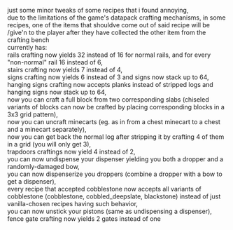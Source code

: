 just some minor tweaks of some recipes that i found annoying,  
due to the limitations of the game's datapack crafting mechanisms, in some recipes, one of the items that shouldve come out of said recipe will be /give'n to the player after they have collected the other item from the crafting bench  
currently has:  
rails crafting now yields 32 instead of 16 for normal rails, and for every "non-normal" rail 16 instead of 6,  
stairs crafting now yields 7 instead of 4,  
signs crafting now yields 6 instead of 3 and signs now stack up to 64,  
hanging signs crafting now accepts planks instead of stripped logs and hanging signs now stack up to 64,  
now you can craft a full block from two corresponding slabs (chiseled variants of blocks can now be crafted by placing corresponding blocks in a 3x3 grid pattern),  
now you can uncraft minecarts (eg. as in from a chest minecart to a chest and a minecart separately),  
now you can get back the normal log after stripping it by crafting 4 of them in a grid (you will only get 3),  
trapdoors craftings now yield 4 instead of 2,  
you can now undispense your dispenser yielding you both a dropper and a randomly-damaged bow,  
you can now dispenserize you droppers (combine a dropper with a bow to get a dispenser),  
every recipe that accepted cobblestone now accepts all variants of cobblestone (cobblestone, cobbled_deepslate, blackstone) instead of just vanilla-chosen recipes having such behavior,  
you can now unstick your pistons (same as undispensing a dispenser),  
fence gate crafting now yields 2 gates instead of one
